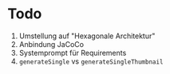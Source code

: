 # Todo

1. Umstellung auf "Hexagonale Architektur"
2. Anbindung JaCoCo
3. Systemprompt für Requirements
4. `generateSingle` vs `generateSingleThumbnail`

